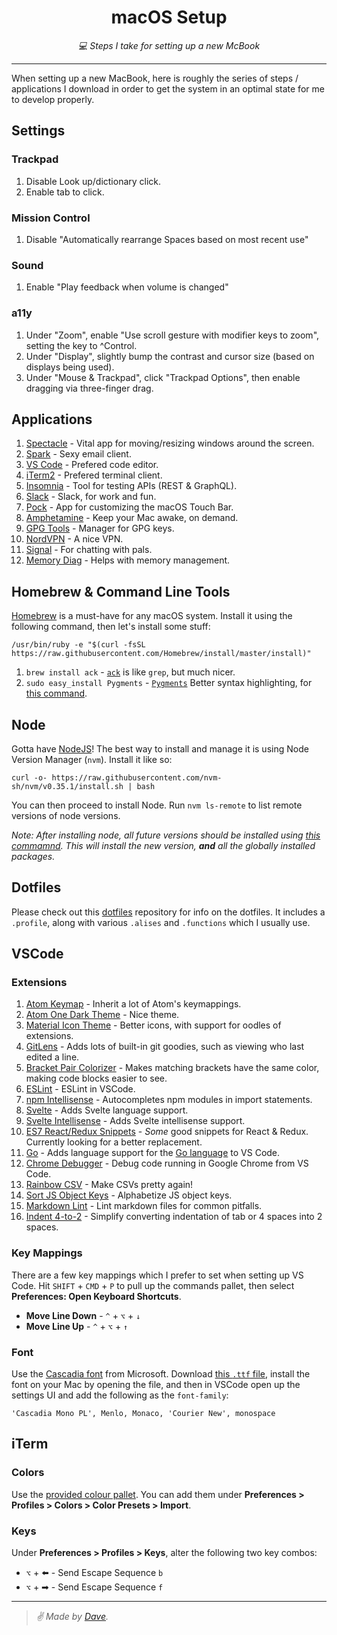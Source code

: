 <div align="center" margin="0 auto 20px">
    <h1>macOS Setup</h1>
    <p style="font-style: italic;">💻 Steps I take for setting up a new McBook</p>
</div>

---

When setting up a new MacBook, here is roughly the series of steps / applications I download in order to get the system in an optimal state for me to develop properly.


## Settings

### Trackpad

1. Disable Look up/dictionary click.
1. Enable tab to click.

### Mission Control

1. Disable "Automatically rearrange Spaces based on most recent use"

### Sound

1. Enable "Play feedback when volume is changed"

### a11y

1. Under "Zoom", enable "Use scroll gesture with modifier keys to zoom", setting the key to ^Control.
1. Under "Display", slightly bump the contrast and cursor size (based on displays being used).
1. Under "Mouse & Trackpad", click "Trackpad Options", then enable dragging via three-finger drag.


## Applications

1. [Spectacle](https://www.spectacleapp.com/) - Vital app for moving/resizing windows around the screen.
1. [Spark](https://sparkmailapp.com/) - Sexy email client.
1. [VS Code](https://code.visualstudio.com/download) - Prefered code editor.
1. [iTerm2](https://iterm2.com/) - Prefered terminal client.
1. [Insomnia](https://insomnia.rest/) - Tool for testing APIs (REST & GraphQL).
1. [Slack](https://slack.com/downloads/mac) - Slack, for work and fun.
1. [Pock](https://pock.dev/) - App for customizing the macOS Touch Bar.
1. [Amphetamine](https://apps.apple.com/us/app/amphetamine/id937984704?mt=12) - Keep your Mac awake, on demand.
1. [GPG Tools](https://gpgtools.org/) - Manager for GPG keys.
1. [NordVPN](https://apps.apple.com/us/app/vpn-by-nordvpn-web-security/id1116599239?mt=12) - A nice VPN.
1. [Signal](https://signal.org/download/) - For chatting with pals.
1. [Memory Diag](https://apps.apple.com/us/app/memory-diag/id748212890?mt=12) - Helps with memory management.

## Homebrew & Command Line Tools

[Homebrew](https://brew.sh/) is a must-have for any macOS system. Install it using the following command, then let's install some stuff:

```
/usr/bin/ruby -e "$(curl -fsSL https://raw.githubusercontent.com/Homebrew/install/master/install)"
```

1. `brew install ack` - [`ack`](https://beyondgrep.com/) is like `grep`, but much nicer.
1. `sudo easy_install Pygments` - [`Pygments`](https://github.com/dagwieers/pygments) Better syntax highlighting, for [this command](https://github.com/himynameisdave/dotfiles/blob/2ec0e962f276afd59e3329aab75bc7724e585db5/.aliases#L12).

## Node

Gotta have [NodeJS](https://nodejs.org/en/)! The best way to install and manage it is using Node Version Manager (`nvm`). Install it like so:

```
curl -o- https://raw.githubusercontent.com/nvm-sh/nvm/v0.35.1/install.sh | bash
```

You can then proceed to install Node. Run `nvm ls-remote` to list remote versions of node versions.

_Note: After installing node, all future versions should be installed using [this commamnd](https://github.com/himynameisdave/dotfiles/blob/2ec0e962f276afd59e3329aab75bc7724e585db5/.functions#L45-L51). This will install the new version, **and** all the globally installed packages._


## Dotfiles

Please check out this [dotfiles](https://github.com/himynameisdave/dotfiles) repository for info on the dotfiles. It includes a `.profile`, along with various `.alises` and `.functions` which I usually use.


## VSCode

### Extensions

1. [Atom Keymap](https://github.com/Microsoft/vscode-atom-keybindings) - Inherit a lot of Atom's keymappings.
1. [Atom One Dark Theme](https://github.com/akamud/vscode-theme-onedark) - Nice theme.
1. [Material Icon Theme](https://github.com/PKief/vscode-material-icon-theme) - Better icons, with support for oodles of extensions.
1. [GitLens](https://github.com/eamodio/vscode-gitlens) - Adds lots of built-in git goodies, such as viewing who last edited a line.
1. [Bracket Pair Colorizer](https://github.com/CoenraadS/BracketPair) - Makes matching brackets have the same color, making code blocks easier to see.
1. [ESLint](https://github.com/Microsoft/vscode-eslint) - ESLint in VSCode.
1. [npm Intellisense](https://github.com/ChristianKohler/NpmIntellisense) - Autocompletes npm modules in import statements.
1. [Svelte](https://github.com/UnwrittenFun/svelte-vscode) - Adds Svelte language support.
1. [Svelte Intellisense](https://github.com/ArdenIvanov/svelte-intellisense) - Adds Svelte intellisense support.
1. [ES7 React/Redux Snippets](https://github.com/dsznajder/vscode-es7-javascript-react-snippets) - _Some_ good snippets for React & Redux. Currently looking for a better replacement.
1. [Go](https://github.com/Microsoft/vscode-go) - Adds language support for the [Go language](https://golang.org/) to VS Code.
1. [Chrome Debugger](https://github.com/Microsoft/vscode-chrome-debug) - Debug code running in Google Chrome from VS Code.
1. [Rainbow CSV](https://github.com/mechatroner/vscode_rainbow_csv) - Make CSVs pretty again!
1. [Sort JS Object Keys](https://github.com/SBeator/sort-js-object-keys) - Alphabetize JS object keys.
1. [Markdown Lint](https://github.com/DavidAnson/vscode-markdownlint) - Lint markdown files for common pitfalls.
1. [Indent 4-to-2](https://github.com/compulim/vscode-indent-4to2) - Simplify converting indentation of tab or 4 spaces into 2 spaces.

### Key Mappings

There are a few key mappings which I prefer to set when setting up VS Code. Hit `SHIFT` + `CMD` + `P` to pull up the commands pallet, then select **Preferences: Open Keyboard Shortcuts**.

- **Move Line Down** - `^` + `⌥` + `↓`
- **Move Line Up** - `^` + `⌥` + `↑`

### Font

Use the [Cascadia font](https://github.com/Microsoft/Cascadia-Code) from Microsoft. Download [this `.ttf` file](https://github.com/microsoft/cascadia-code/releases/download/v1911.21/CascadiaMonoPL.ttf), install the font on your Mac by opening the file, and then in VSCode open up the settings UI and add the following as the `font-family`:

```
'Cascadia Mono PL', Menlo, Monaco, 'Courier New', monospace
```

## iTerm

### Colors

Use the [provided colour pallet](https://github.com/himynameisdave/macos-setup/blob/master/himynameisdave.itermcolors). You can add them under **Preferences > Profiles > Colors > Color Presets > Import**.

### Keys

Under **Preferences > Profiles > Keys**, alter the following two key combos:

- `⌥` + ⬅️ - Send Escape Sequence `b`
- `⌥` + ➡ - Send Escape Sequence `f`

---

> _✌️ Made by [Dave](http://himynameisdave.com)._
